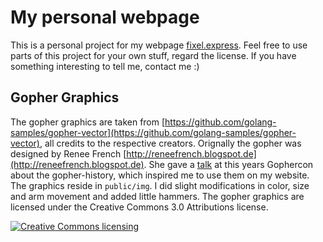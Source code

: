 # My personal webpage

This is a personal project for my webpage [fixel.express](https://fixel.express). Feel free to use parts of this project for your own stuff, regard the license. If you have something interesting to tell me, contact me :)

## Gopher Graphics

The gopher graphics are taken from [https://github.com/golang-samples/gopher-vector](https://github.com/golang-samples/gopher-vector), all credits to the respective creators. Orignally the gopher was designed by Renee French [http://reneefrench.blogspot.de](http://reneefrench.blogspot.de). She gave a [talk](https://www.youtube.com/watch?v=4rw_B4yY69k) at this years Gophercon about the gopher-history, which inspired me to use them on my website. The graphics reside in `public/img`. I did slight modifications in color, size and arm movement and added little hammers. The gopher graphics are licensed under the Creative Commons 3.0 Attributions license. 

<a rel="license" href="http://creativecommons.org/licenses/by/3.0/deed.en">
	<img alt="Creative Commons licensing" style="border-width:0" src="http://i.creativecommons.org/l/by/3.0/88x31.png" />
</a>